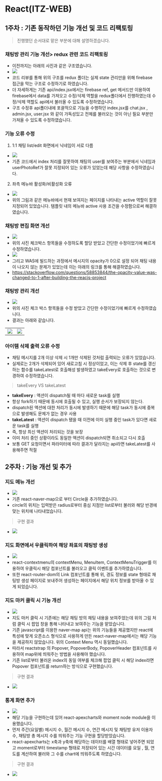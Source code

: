 # React(ITZ-WEB)

## 1주차 : 기존 동작하던 기능 개선 및 코드 리팩토링

> 진행했던 순서대로 맡은 부분에 대해 설명하겠습니다.

### 채팅방 관리 기능 개선> redux 관련 코드 리팩토링

- 이전까지는 아래의 사진과 같은 구조였습니다.
- <img src="https://user-images.githubusercontent.com/41010744/132116832-7491ef62-9a65-4444-9172-571f62d9fac0.png">
- 코드 리뷰를 통해 위의 구조를 redux 폴더는 실제 state 관리만을 위해 firebase 접근을 막는 구조로 수정하기로 하였습니다.
- 더 자세하게는 기존 api/index.jsx에서는 firebase ref, get 메서드만 이용하여 firebase에서 data를 가져오고 수정/삭제 역할을 redux폴더에서 진행하였는데 수정/삭제 역할도 api에서 불러올 수 있도록 수정하였습니다.
- 구조 수정후 api폴더내에 포괄적으로 기능을 수행하던 index.jsx를 chat.jsx , admin.jsx, user.jsx 와 같이 가독성있고 전체를 불러오는 것이 아닌 필요 부분만 가져올 수 있도록 수정하였습니다.

### 기능 오류 수정

1. 1:1 채팅 list/edit 화면에서 닉네임이 서로 다름

- <img src="https://user-images.githubusercontent.com/41010744/132120316-1d09579e-f6f9-4745-928c-bef788baf009.png">
- 기존 코드에서 index 처리를 잘못하여 채팅의 user를 보여주는 부분에서 닉네임과 userPhotoRef가 잘못 지정되어 있는 오류가 있었는데 해당 사항을 수정하였습니다.

2. 좌측 메뉴바 활성화/비활성화 오류

- <img src="https://user-images.githubusercontent.com/41010744/132120253-7de0e939-3a70-4988-815e-d41180d57a32.png">
- 위의 그림과 같은 메뉴바에서 현재 보여지는 페이지를 나타내는 active 역할이 잘못 지정되어 있었습니다. 템플릿 내의 메뉴바 active 사용 조건을 수정함으로써 해결하였습니다.

### 채팅방 편집 화면 개선

- <img src="https://user-images.githubusercontent.com/41010744/132120398-b860785f-7575-4f23-adf4-b19de8475755.png">
- 위의 사진 체크박스 항목들을 수정하도록 할당 받았고 간단한 수정이었기에 빠르게 수정하였습니다.
- <img src="https://user-images.githubusercontent.com/41010744/132122888-5a9c45ae-f6f4-4f8d-87d4-f2e6e2d769e0.png">
- 그리고 WAS에 빌드하는 과정에서 메시지의 opacity가 0으로 설정 되어 채팅 내용이 나오지 않는 문제가 있었는데 이는 아래의 링크를 통해 해결하였습니다.
- https://stackoverflow.com/questions/58853844/the-opacity-value-was-changed-to-1-after-building-the-reacjs-project

### 채팅방 관리 개선

- <img src="https://user-images.githubusercontent.com/41010744/132121565-85cd5825-5b4c-4dfb-8958-0907bb21f977.png">
- 위의 사진 체크 박스 항목들을 수정 받았고 간단한 수정이었기에 빠르게 수정하였습니다.
- 결과는 아래와 같습니다.

<table>
<tr>
<td><img src="https://user-images.githubusercontent.com/41010744/132121759-f58e8260-2b89-4aa8-96f3-d6fb43ab2732.png"></td>
<td><img src="https://user-images.githubusercontent.com/41010744/132122484-7d2b9c90-d9e8-4324-b775-3e0cb65d0e52.png"></td>
</tr>
</table>

### 아이템 삭제 출력 오류 수정

- 채팅 메시지를 2개 이상 삭제 시 1개만 삭제된 것처럼 출력되는 오류가 있었습니다.
- 실제로는 2개가 삭제되어 있어 새로고침 시 정상이었고, 이는 삭제 후 state를 갱신하는 함수를 takeLatest로 호출해성 발생하였고 takeEvery로 호출하는 것으로 변경하여 수정하였습니다.

> takeEvery VS takeLatest

- **takeEvery** : 액션이 dispatch될 때 마다 새로운 task를 실행
- 항상 fork하기 때문에 동시에 호출될 수 있고, 실행 순서가 보장되지 않는다.
- dispatch된 액션에 대한 처리가 동시에 발생하기 때문에 해당 task가 동시에 중복으로 발생해도 문제가 없는 경우 사용
- **takeLatest** : 액션이 dispatch 됐을 때 이전에 이미 실행 중인 task가 있다면 새로운 task를 실행
- 즉, 항상 최신 액션이 처리되는 것을 보장
- 이미 처리 중인 상황이라도 동일한 액션이 dispatch되면 취소되고 다시 호출
- 보통 GET 요청이면서 파라미터에 따라 결과가 달라지는 api라면 takeLatest를 사용해주면 적절

## 2주차 : 기능 개선 및 추가

### 지도 메뉴 개선

- <img src="https://user-images.githubusercontent.com/41010744/132127631-55d951dd-be7b-4305-b3aa-03c8c9db7804.png">
- 기존 react-naver-map으로 부터 Circle을 추가하였습니다.
- circle의 위치는 입력받은 radius로부터 중심 지점만 list로부터 불러와 해당 반경에 맞는 위치에 나타내었습니다.

> 구현 결과

- <img src="https://user-images.githubusercontent.com/41010744/132127674-16800ee9-1e24-4a61-a62f-f88972258baa.png">

### 지도 화면에서 우클릭하여 해당 좌표의 채팅방 생성

- <img src="https://user-images.githubusercontent.com/41010744/132127772-4a70baee-cc32-4691-bd52-cad383737391.png">
- react-contextmenu의 contextMenu, MenuItem, ContextMenuTrigger를 이용하여 우클릭시 해당 컴포넌트를 불러오고 클릭 이벤트를 추가하였습니다.
- 또한 react-router-dom의 Link 컴포넌트를 통해 위, 경도 정보를 state 형태로 채팅방 생성 페이지로 보내주어 생성하는 페이지에서 해당 위치 정보를 받아올 수 있게 되었습니다.

### 지도 마커 클릭 시 기능 개선

- <img src="https://user-images.githubusercontent.com/41010744/132128054-e15071f9-3d9a-4b5d-be69-8c3c1a4fdac7.png">
- 지도 마커 클릭 시 기존에는 해당 채팅 방의 채팅 내용을 보여주었는데 위의 그림 처럼 클릭 시 팝업 창을 통해 나타내고 보여주는 기능을 맡았습니다.
- 기존 javascript를 이용한 naver-map api는 위의 기능들을 제공했지만 react에 특성에 맞게 오픈소스 형식으로 사용하게 만든 react-naver-map에서는 해당 기능을 제공하지 않았습니다. 위의 Context Menu 역시 동일했습니다.
- 따라서 reactstrap 의 Popover, PopoverBody, PopoverHeader 컴포넌트를 사용하여 map위에 띄워주는 방법을 사용해야 했습니다.
- 기존 list로부터 불러온 index의 동일 여부를 체크해 팝업 클릭 시 해당 index라면 Popover 컴포넌트를 return하는 방식으로 구현했습니다.

> 구현 결과

- <img src="https://user-images.githubusercontent.com/41010744/132128215-df661178-aebf-4e22-8396-84707185620b.png">

### 통계 화면 추가

- <img src="https://user-images.githubusercontent.com/41010744/132128557-b43261ea-95fb-409b-9466-ebc8e5442b68.png">
- 해당 기능을 구현하는데 있어 react-apexcharts와 moment node module을 이용했습니다.
- 먼저 주간(요일별) 메시지 수, 월간 메시지 수, 연간 메시지 및 채팅방 유저 이용자 수, 채팅방 총 메시지 수를 띄워주는 기능 구현을 할당받았습니다.
- react-apexcharts는 x축과 y축에 해당하는 데이터를 배열 형태로 넣어주면 되었고 moment로부터 timestamp 형태로 저장되어 있는 시간 데이터를 요일 , 월, 연도를 계산하여 불러와 그 수를 chart에 띄워주도록 하였습니다.

> 구현 결과

- <img src="https://user-images.githubusercontent.com/41010744/132128721-473be9d6-a17f-4316-9f4b-335cfec139c1.png">
